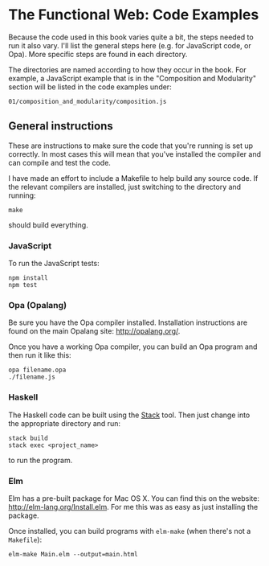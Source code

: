 The Functional Web: Code Examples
=================================

Because the code used in this book varies quite a bit, the steps needed to
run it also vary. I'll list the general steps here (e.g. for JavaScript
code, or Opa). More specific steps are found in each directory.

The directories are named according to how they occur in the book. For
example, a JavaScript example that is in the "Composition and Modularity"
section will be listed in the code examples under:

    01/composition_and_modularity/composition.js

General instructions
--------------------

These are instructions to make sure the code that you're running is set up
correctly. In most cases this will mean that you've installed the compiler
and can compile and test the code.

I have made an effort to include a Makefile to help build any source code.
If the relevant compilers are installed, just switching to the directory
and running:

    make

should build everything.

### JavaScript

To run the JavaScript tests:

    npm install
    npm test

### Opa (Opalang)

Be sure you have the Opa compiler installed. Installation instructions are
found on the main Opalang site: <http://opalang.org/>.

Once you have a working Opa compiler, you can build an Opa program and then
run it like this:

    opa filename.opa
    ./filename.js

### Haskell

The Haskell code can be built using the [Stack](https://github.com/commercialhaskell/stack/blob/master/doc/install_and_upgrade.md) tool.
Then just change into the appropriate directory and run:

    stack build
    stack exec <project_name>

to run the program.

### Elm

Elm has a pre-built package for Mac OS X. You can find this on the website:
<http://elm-lang.org/Install.elm>. For me this was as easy as just
installing the package.

Once installed, you can build programs with `elm-make` (when there's not a `Makefile`):

    elm-make Main.elm --output=main.html
